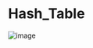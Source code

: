 # Hash_Table

![image](https://github.com/user-attachments/assets/48ba6929-d587-484d-8e9c-fc8907107744)
